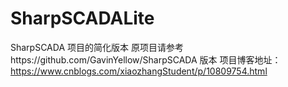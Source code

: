 # SharpSCADALite
SharpSCADA 项目的简化版本
原项目请参考https://github.com/GavinYellow/SharpSCADA 版本
项目博客地址：https://www.cnblogs.com/xiaozhangStudent/p/10809754.html
